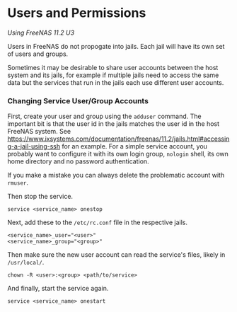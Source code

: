 # Users and Permissions
_Using FreeNAS 11.2 U3_

Users in FreeNAS do not propogate into jails. Each jail will have its own set of users and groups.

Sometimes it may be desirable to share user accounts between the host system and its jails, for example if multiple jails need to access the same data but the services that run in the jails each use different user accounts.

### Changing Service User/Group Accounts
First, create your user and group using the `adduser` command. The important bit is that the user id in the jails matches the user id in the host FreeNAS system. See https://www.ixsystems.com/documentation/freenas/11.2/jails.html#accessing-a-jail-using-ssh for an example. For a simple service account, you probably want to configure it with its own login group, `nologin` shell, its own home directory and no password authentication.

If you make a mistake you can always delete the problematic account with `rmuser`.

Then stop the service.
```
service <service_name> onestop
```

Next, add these to the `/etc/rc.conf` file in the respective jails.
```
<service_name>_user="<user>"
<service_name>_group="<group>"
```

Then make sure the new user account can read the service's files, likely in `/usr/local/`.
```
chown -R <user>:<group> <path/to/service>
```

And finally, start the service again.
```
service <service_name> onestart
```